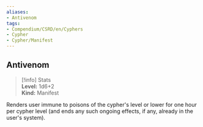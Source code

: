 ```yaml
---
aliases:
- Antivenom
tags:
- Compendium/CSRD/en/Cyphers
- Cypher
- Cypher/Manifest
---
```


  
## Antivenom  
>[!info] Stats  
> **Level:** 1d6+2  
> **Kind:** Manifest
  
Renders user immune to poisons of the cypher's level or lower for one hour per cypher level (and ends any such ongoing effects, if any, already in the user's system).